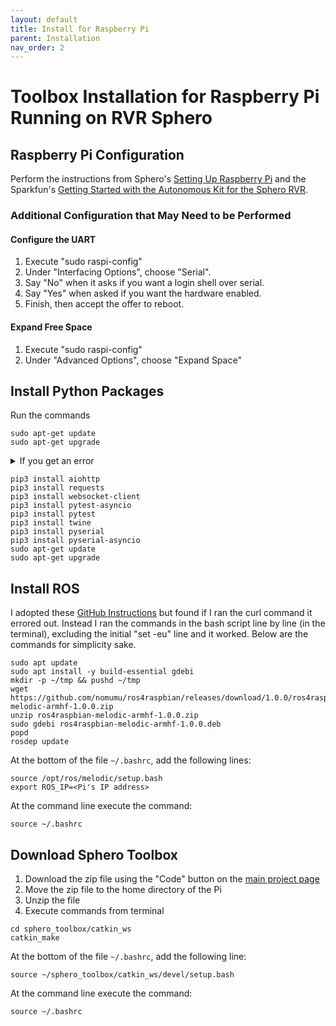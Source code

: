 ```yaml
---
layout: default
title: Install for Raspberry Pi
parent: Installation
nav_order: 2
---
```


# Toolbox Installation for Raspberry Pi Running on RVR Sphero  

## Raspberry Pi Configuration
Perform the instructions from Sphero's [Setting Up Raspberry Pi](https://sdk.sphero.com/docs/getting_started/raspberry_pi/raspberry_pi_setup/) and the Sparkfun's [Getting Started with the Autonomous Kit for the Sphero RVR](https://learn.sparkfun.com/tutorials/getting-started-with-the-autonomous-kit-for-the-sphero-rvr/step-1-connect-the-sphero-rvr-to-the-app).

### Additional Configuration that May Need to be Performed

#### Configure the UART 
1. Execute "sudo raspi-config" 
2. Under "Interfacing Options", choose "Serial".
3. Say "No" when it asks if you want a login shell over serial.
4. Say "Yes" when asked if you want the hardware enabled.
5. Finish, then accept the offer to reboot.

#### Expand Free Space
1. Execute "sudo raspi-config" 
2. Under "Advanced Options", choose "Expand Space"

## Install Python Packages
Run the commands 
```
sudo apt-get update
sudo apt-get upgrade
```
<details>
<summary>If you get an error</summary>
  
If these commands error out with some messages involving "files list file for package \'\<package\>\' is missing final newline" then you will need to do the following steps to clean up the corrupted files.
1. `rm /var/lib/dpkg/info/<package>.list`
2. `sudo apt-get remove <package> --purge`
3. `sudo apt-get install <package>` (Not required if you do not intend on using \<package\>)

The common culprit files are 
* libreoffice-common.list
* libreoffice-help-en-gb.list
* libreoffice-help-common.list

You can preemptively perform the above steps for each one of the packages to save time. You also do not really need these packages, so performing step 3 is not necessary.

</details>

```
pip3 install aiohttp
pip3 install requests
pip3 install websocket-client
pip3 install pytest-asyncio
pip3 install pytest
pip3 install twine
pip3 install pyserial
pip3 install pyserial-asyncio
sudo apt-get update
sudo apt-get upgrade
```

## Install ROS
I adopted these [GitHub Instructions](https://gist.github.com/Tiryoh/76be0ac467c09667ca51b5f8d9f4b3bc#file-ros_melodic_install_raspizero-bash) but found if I 
ran the curl command it errored out. Instead I ran the commands in the bash 
script line by line (in the terminal), excluding the initial "set -eu" line and it worked. Below are the commands for simplicity sake.
```
sudo apt update
sudo apt install -y build-essential gdebi
mkdir -p ~/tmp && pushd ~/tmp
wget https://github.com/nomumu/ros4raspbian/releases/download/1.0.0/ros4raspbian-melodic-armhf-1.0.0.zip
unzip ros4raspbian-melodic-armhf-1.0.0.zip
sudo gdebi ros4raspbian-melodic-armhf-1.0.0.deb
popd
rosdep update
```
At the bottom of the file `~/.bashrc`, add the following lines:
```
source /opt/ros/melodic/setup.bash
export ROS_IP=<Pi's IP address>
```

At the command line execute the command:

```source ~/.bashrc```


## Download Sphero Toolbox
1. Download the zip file using the "Code" button on the [main project page](https://github.com/JoshFagan/sphero_toolbox)
2. Move the zip file to the home directory of the Pi
3. Unzip the file
4. Execute commands from terminal

```
cd sphero_toolbox/catkin_ws
catkin_make
```
At the bottom of the file `~/.bashrc`, add the following line:

```source ~/sphero_toolbox/catkin_ws/devel/setup.bash```

At the command line execute the command:

```source ~/.bashrc```
